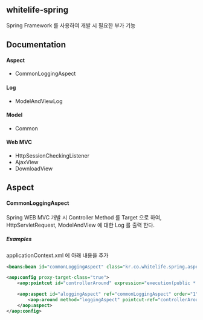 whitelife-spring
---

Spring Framework 를 사용하여 개발 시 필요한 부가 기능

Documentation
---

#### Aspect
- CommonLoggingAspect

#### Log
- ModelAndViewLog

#### Model
- Common

#### Web MVC
- HttpSessionCheckingListener
- AjaxView
- DownloadView

Aspect
---

#### CommonLoggingAspect

Spring WEB MVC 개발 시 Controller Method 를 Target 으로 하여, HttpServletRequest, ModelAndView 에 대한 Log 를 출력 한다.

##### Examples

applicationContext.xml 에 아래 내용을 추가

```xml
<beans:bean id="commonLoggingAspect" class="kr.co.whitelife.spring.aspect.logging.CommonLoggingAspect" />

<aop:config proxy-target-class="true">
	<aop:pointcut id="controllerAround" expression="execution(public * *..*Controller.*(..))"/>

	<aop:aspect id="aloggingAspect" ref="commonLoggingAspect" order="1">
		<aop:around method="loggingAspect" pointcut-ref="controllerAround"/>
	</aop:aspect>
</aop:config>
```